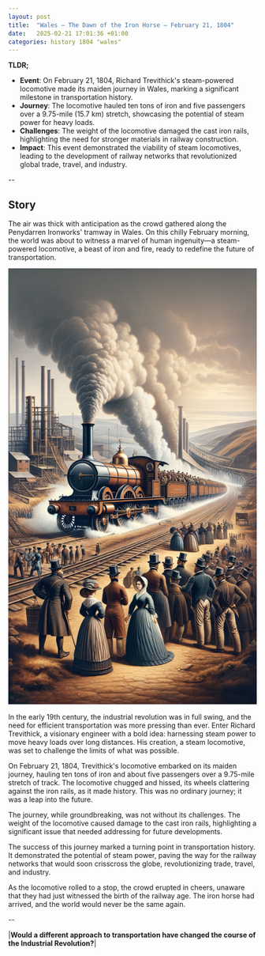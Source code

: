```yaml
---
layout: post
title:  "Wales – The Dawn of the Iron Horse – February 21, 1804"
date:   2025-02-21 17:01:36 +01:00
categories: history 1804 "wales"
---
```


**TLDR;**
- **Event**: On February 21, 1804, Richard Trevithick's steam-powered locomotive made its maiden journey in Wales, marking a significant milestone in transportation history.
- **Journey**: The locomotive hauled ten tons of iron and five passengers over a 9.75-mile (15.7 km) stretch, showcasing the potential of steam power for heavy loads.
- **Challenges**: The weight of the locomotive damaged the cast iron rails, highlighting the need for stronger materials in railway construction.
- **Impact**: This event demonstrated the viability of steam locomotives, leading to the development of railway networks that revolutionized global trade, travel, and industry.

--

## Story

The air was thick with anticipation as the crowd gathered along the Penydarren Ironworks' tramway in Wales. On this chilly February morning, the world was about to witness a marvel of human ingenuity—a steam-powered locomotive, a beast of iron and fire, ready to redefine the future of transportation.

![Image](/assets/images/21_February_392ec84c47dd10c9b1826425e82b6da9.png)

In the early 19th century, the industrial revolution was in full swing, and the need for efficient transportation was more pressing than ever. Enter Richard Trevithick, a visionary engineer with a bold idea: harnessing steam power to move heavy loads over long distances. His creation, a steam locomotive, was set to challenge the limits of what was possible.

On February 21, 1804, Trevithick's locomotive embarked on its maiden journey, hauling ten tons of iron and about five passengers over a 9.75-mile stretch of track. The locomotive chugged and hissed, its wheels clattering against the iron rails, as it made history. This was no ordinary journey; it was a leap into the future.

The journey, while groundbreaking, was not without its challenges. The weight of the locomotive caused damage to the cast iron rails, highlighting a significant issue that needed addressing for future developments.

The success of this journey marked a turning point in transportation history. It demonstrated the potential of steam power, paving the way for the railway networks that would soon crisscross the globe, revolutionizing trade, travel, and industry.

As the locomotive rolled to a stop, the crowd erupted in cheers, unaware that they had just witnessed the birth of the railway age. The iron horse had arrived, and the world would never be the same again.


--

|**Would a different approach to transportation have changed the course of the Industrial Revolution?**|

